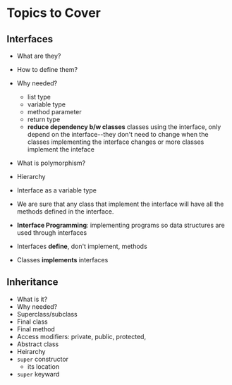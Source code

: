 # Topics to Cover

## Interfaces

- What are they?
- How to define them?
- Why needed?
  - list type
  - variable type
  - method parameter
  - return type
  - **reduce dependency b/w classes** classes using the interface, only depend on the interface--they don't need to change when the classes implementing the interface changes or more classes implement the inteface
- What is polymorphism?
- Hierarchy
- Interface as a variable type
- We are sure that any class that implement the interface will have all the methods defined in the interface.
- **Interface Programming**: implementing programs so data structures are used through interfaces

- Interfaces **define**, don't implement, methods
- Classes **implements** interfaces

## Inheritance

- What is it?
- Why needed?
- Superclass/subclass
- Final class
- Final method
- Access modifiers: private, public, protected, <unspecified>
- Abstract class
- Heirarchy
- `super` constructor
  - its location
- `super` keyward

